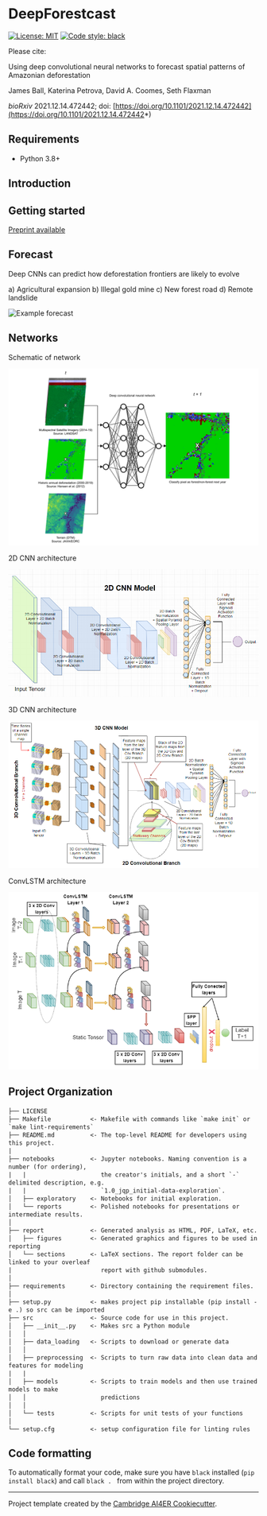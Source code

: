 # DeepForestcast

 [![License: MIT](https://img.shields.io/badge/License-MIT-blue.svg)](https://opensource.org/licenses/MIT)
 <a href="https://github.com/psf/black"><img alt="Code style: black" src="https://img.shields.io/badge/code%20style-black-000000.svg"></a>

Please cite:

Using deep convolutional neural networks to forecast spatial patterns of Amazonian deforestation

James Ball, Katerina Petrova, David A. Coomes, Seth Flaxman

*bioRxiv* 2021.12.14.472442; doi: [https://doi.org/10.1101/2021.12.14.472442](https://doi.org/10.1101/2021.12.14.472442*)


## Requirements
- Python 3.8+

## Introduction



## Getting started

[Preprint available](https://www.biorxiv.org/content/10.1101/2021.12.14.472442v1.full)

## Forecast

Deep CNNs can predict how deforestation frontiers are likely to evolve

a) Agricultural expansion
b) Illegal gold mine
c) New forest road
d) Remote landslide

![Example forecast](/report/figures/ForecastExamples.png)

## Networks

Schematic of network

![Network](/report/figures/schematicOfNetwork.png)

2D CNN architecture

![2DCNN](/report/figures/2DCNNmodel.PNG)

3D CNN architecture

![3DCNN](/report/figures/3DConvModel.PNG)

ConvLSTM architecture

![ConvLSTM](/report/figures/LSTMmodels.PNG)



## Project Organization
```
├── LICENSE
├── Makefile           <- Makefile with commands like `make init` or `make lint-requirements`
├── README.md          <- The top-level README for developers using this project.
|
├── notebooks          <- Jupyter notebooks. Naming convention is a number (for ordering),
|   |                     the creator's initials, and a short `-` delimited description, e.g.
|   |                     `1.0_jqp_initial-data-exploration`.
│   ├── exploratory    <- Notebooks for initial exploration.
│   └── reports        <- Polished notebooks for presentations or intermediate results.
│
├── report             <- Generated analysis as HTML, PDF, LaTeX, etc.
│   ├── figures        <- Generated graphics and figures to be used in reporting
│   └── sections       <- LaTeX sections. The report folder can be linked to your overleaf
|                         report with github submodules.
│
├── requirements       <- Directory containing the requirement files.
│
├── setup.py           <- makes project pip installable (pip install -e .) so src can be imported
├── src                <- Source code for use in this project.
│   ├── __init__.py    <- Makes src a Python module
│   │
│   ├── data_loading   <- Scripts to download or generate data
│   │
│   ├── preprocessing  <- Scripts to turn raw data into clean data and features for modeling
|   |
│   ├── models         <- Scripts to train models and then use trained models to make
│   │                     predictions
│   │
│   └── tests          <- Scripts for unit tests of your functions
│
└── setup.cfg          <- setup configuration file for linting rules
```

## Code formatting
To automatically format your code, make sure you have `black` installed (`pip install black`) and call
```black . ``` 
from within the project directory.

---

Project template created by the [Cambridge AI4ER Cookiecutter](https://github.com/ai4er-cdt/ai4er-cookiecutter).